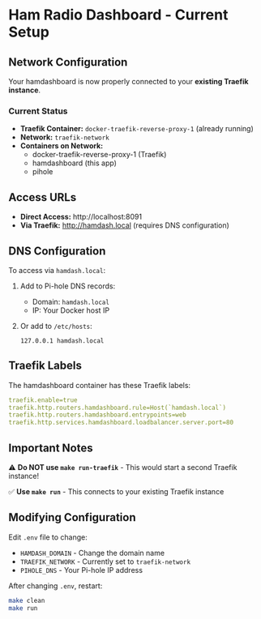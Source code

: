 # Ham Radio Dashboard - Current Setup

## Network Configuration

Your hamdashboard is now properly connected to your **existing Traefik instance**.

### Current Status

- **Traefik Container:** `docker-traefik-reverse-proxy-1` (already running)
- **Network:** `traefik-network`
- **Containers on Network:**
  - docker-traefik-reverse-proxy-1 (Traefik)
  - hamdashboard (this app)
  - pihole

## Access URLs

- **Direct Access:** http://localhost:8091
- **Via Traefik:** http://hamdash.local (requires DNS configuration)

## DNS Configuration

To access via `hamdash.local`:

1. Add to Pi-hole DNS records:
   - Domain: `hamdash.local`
   - IP: Your Docker host IP

2. Or add to `/etc/hosts`:
   ```
   127.0.0.1 hamdash.local
   ```

## Traefik Labels

The hamdashboard container has these Traefik labels:

```yaml
traefik.enable=true
traefik.http.routers.hamdashboard.rule=Host(`hamdash.local`)
traefik.http.routers.hamdashboard.entrypoints=web
traefik.http.services.hamdashboard.loadbalancer.server.port=80
```

## Important Notes

⚠️ **Do NOT use `make run-traefik`** - This would start a second Traefik instance!

✅ **Use `make run`** - This connects to your existing Traefik instance

## Modifying Configuration

Edit `.env` file to change:
- `HAMDASH_DOMAIN` - Change the domain name
- `TRAEFIK_NETWORK` - Currently set to `traefik-network`
- `PIHOLE_DNS` - Your Pi-hole IP address

After changing `.env`, restart:
```bash
make clean
make run
```
